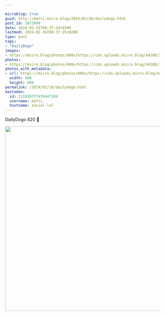 ```yaml
---

microblog: true
guid: http://matti.micro.blog/2024/02/16/dailydogo.html
post_id: 3873999
date: 2024-02-16T08:37:24+0200
lastmod: 2024-02-16T08:37:25+0200
type: post
tags:
- "DailyDogo"
images:
- https://micro.blog/photos/600x/https://cdn.uploads.micro.blog/44388/2024/f961f41194fb4a7a99812ef72c2655f1.jpg
photos:
- https://micro.blog/photos/600x/https://cdn.uploads.micro.blog/44388/2024/f961f41194fb4a7a99812ef72c2655f1.jpg
photos_with_metadata:
- url: https://micro.blog/photos/600x/https://cdn.uploads.micro.blog/44388/2024/f961f41194fb4a7a99812ef72c2655f1.jpg
  width: 600
  height: 600
permalink: /2024/02/16/dailydogo.html
mastodon:
  id: 111939777476447204
  username: matti
  hostname: social.lol
---
```

DailyDogo 820 🐶

<img src="/media/uploads/2024/f961f41194fb4a7a99812ef72c2655f1.jpg" width="600" height="600" alt="" />
